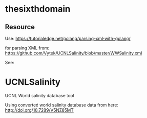 # thesixthdomain

## Resource 

Use: https://tutorialedge.net/golang/parsing-xml-with-golang/

for parsing XML from: https://github.com/Vytek/UCNLSalinity/blob/master/WWSalinity.xml

See:
# UCNLSalinity
UCNL World salinity database tool

Using converted world salinity database data from here:  http://doi.org/10.7289/V5NZ85MT